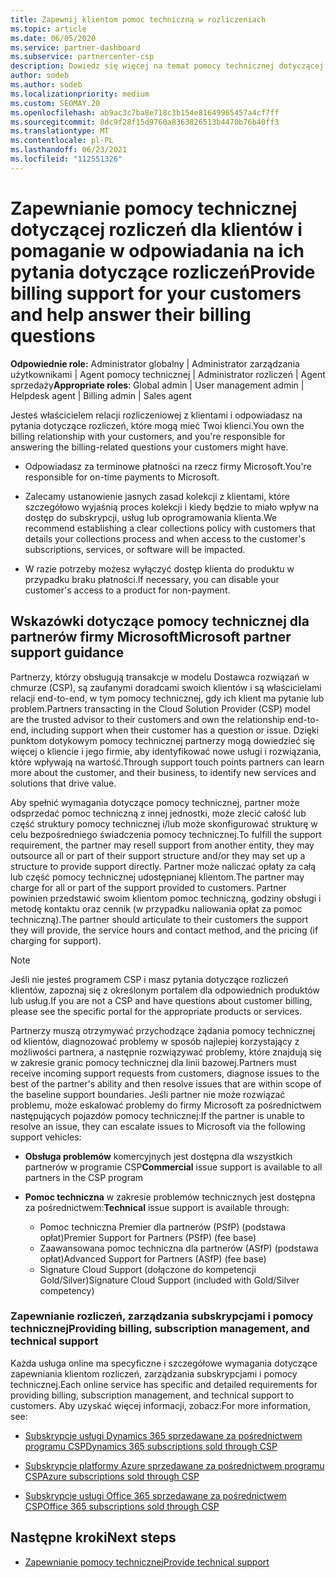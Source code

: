 ```yaml
---
title: Zapewnij klientom pomoc techniczną w rozliczeniach
ms.topic: article
ms.date: 06/05/2020
ms.service: partner-dashboard
ms.subservice: partnercenter-csp
description: Dowiedz się więcej na temat pomocy technicznej dotyczącej rozliczeń dla klientów Dostawca rozwiązań w chmurze partnerów programu (CSP). Ta pomoc techniczna obejmuje posiadanie relacji rozliczeniowej klienta i odpowiadanie na pytania dotyczące rozliczeń.
author: sodeb
ms.author: sodeb
ms.localizationpriority: medium
ms.custom: SEOMAY.20
ms.openlocfilehash: ab9ac3c7ba8e718c3b154e81649965457a4cf7ff
ms.sourcegitcommit: 8dc9f28f15d9760a8363826513b4470b76b40ff3
ms.translationtype: MT
ms.contentlocale: pl-PL
ms.lasthandoff: 06/23/2021
ms.locfileid: "112551326"
---
```

# <a name="provide-billing-support-for-your-customers-and-help-answer-their-billing-questions"></a><span data-ttu-id="45c69-104">Zapewnianie pomocy technicznej dotyczącej rozliczeń dla klientów i pomaganie w odpowiadania na ich pytania dotyczące rozliczeń</span><span class="sxs-lookup"><span data-stu-id="45c69-104">Provide billing support for your customers and help answer their billing questions</span></span>


<span data-ttu-id="45c69-105">**Odpowiednie role:** Administrator globalny | Administrator zarządzania użytkownikami | Agent pomocy technicznej | Administrator rozliczeń | Agent sprzedaży</span><span class="sxs-lookup"><span data-stu-id="45c69-105">**Appropriate roles**: Global admin | User management admin | Helpdesk agent | Billing admin | Sales agent</span></span>

<span data-ttu-id="45c69-106">Jesteś właścicielem relacji rozliczeniowej z klientami i odpowiadasz na pytania dotyczące rozliczeń, które mogą mieć Twoi klienci.</span><span class="sxs-lookup"><span data-stu-id="45c69-106">You own the billing relationship with your customers, and you're responsible for answering the billing-related questions your customers might have.</span></span>

- <span data-ttu-id="45c69-107">Odpowiadasz za terminowe płatności na rzecz firmy Microsoft.</span><span class="sxs-lookup"><span data-stu-id="45c69-107">You're responsible for on-time payments to Microsoft.</span></span>

- <span data-ttu-id="45c69-108">Zalecamy ustanowienie jasnych zasad kolekcji z klientami, które szczegółowo wyjaśnią proces kolekcji i kiedy będzie to miało wpływ na dostęp do subskrypcji, usług lub oprogramowania klienta.</span><span class="sxs-lookup"><span data-stu-id="45c69-108">We recommend establishing a clear collections policy with customers that details your collections process and when access to the customer's subscriptions, services, or software will be impacted.</span></span>

- <span data-ttu-id="45c69-109">W razie potrzeby możesz wyłączyć dostęp klienta do produktu w przypadku braku płatności.</span><span class="sxs-lookup"><span data-stu-id="45c69-109">If necessary, you can disable your customer's access to a product for non-payment.</span></span>

## <a name="microsoft-partner-support-guidance"></a><span data-ttu-id="45c69-110">Wskazówki dotyczące pomocy technicznej dla partnerów firmy Microsoft</span><span class="sxs-lookup"><span data-stu-id="45c69-110">Microsoft partner support guidance</span></span>

<span data-ttu-id="45c69-111">Partnerzy, którzy obsługują transakcje w modelu Dostawca rozwiązań w chmurze (CSP), są zaufanymi doradcami swoich klientów i są właścicielami relacji end-to-end, w tym pomocy technicznej, gdy ich klient ma pytanie lub problem.</span><span class="sxs-lookup"><span data-stu-id="45c69-111">Partners transacting in the Cloud Solution Provider (CSP) model are the trusted advisor to their customers and own the relationship end-to-end, including support when their customer has a question or issue.</span></span> <span data-ttu-id="45c69-112">Dzięki punktom dotykowym pomocy technicznej partnerzy mogą dowiedzieć się więcej o kliencie i jego firmie, aby identyfikować nowe usługi i rozwiązania, które wpływają na wartość.</span><span class="sxs-lookup"><span data-stu-id="45c69-112">Through support touch points partners can learn more about the customer, and their business, to identify new services and solutions that drive value.</span></span>

<span data-ttu-id="45c69-113">Aby spełnić wymagania dotyczące pomocy technicznej, partner może odsprzedać pomoc techniczną z innej jednostki, może zlecić całość lub część struktury pomocy technicznej i/lub może skonfigurować strukturę w celu bezpośredniego świadczenia pomocy technicznej.</span><span class="sxs-lookup"><span data-stu-id="45c69-113">To fulfill the support requirement, the partner may resell support from another entity, they may outsource all or part of their support structure and/or they may set up a structure to provide support directly.</span></span>  <span data-ttu-id="45c69-114">Partner może naliczać opłaty za całą lub część pomocy technicznej udostępnianej klientom.</span><span class="sxs-lookup"><span data-stu-id="45c69-114">The partner may charge for all or part of the support provided to customers.</span></span> <span data-ttu-id="45c69-115">Partner powinien przedstawić swoim klientom pomoc techniczną, godziny obsługi i metodę kontaktu oraz cennik (w przypadku naliowania opłat za pomoc techniczną).</span><span class="sxs-lookup"><span data-stu-id="45c69-115">The partner should articulate to their customers the support they will provide, the service hours and contact method, and the pricing (if charging for support).</span></span> 

>[!Note]
><span data-ttu-id="45c69-116">Jeśli nie jesteś programem CSP i masz pytania dotyczące rozliczeń klientów, zapoznaj się z określonym portalem dla odpowiednich produktów lub usług.</span><span class="sxs-lookup"><span data-stu-id="45c69-116">If you are not a CSP and have questions about customer billing, please see the specific portal for the appropriate products or services.</span></span>

<span data-ttu-id="45c69-117">Partnerzy muszą otrzymywać przychodzące żądania pomocy technicznej od klientów, diagnozować problemy w sposób najlepiej korzystający z możliwości partnera, a następnie rozwiązywać problemy, które znajdują się w zakresie granic pomocy technicznej dla linii bazowej.</span><span class="sxs-lookup"><span data-stu-id="45c69-117">Partners must receive incoming support requests from customers, diagnose issues to the best of the partner's ability and then resolve issues that are within scope of the baseline support boundaries.</span></span> <span data-ttu-id="45c69-118">Jeśli partner nie może rozwiązać problemu, może eskalować problemy do firmy Microsoft za pośrednictwem następujących pojazdów pomocy technicznej:</span><span class="sxs-lookup"><span data-stu-id="45c69-118">If the partner is unable to resolve an issue, they can escalate issues to Microsoft via the following support vehicles:</span></span>

- <span data-ttu-id="45c69-119">**Obsługa problemów** komercyjnych jest dostępna dla wszystkich partnerów w programie CSP</span><span class="sxs-lookup"><span data-stu-id="45c69-119">**Commercial** issue support is available to all partners in the CSP program</span></span>

- <span data-ttu-id="45c69-120">**Pomoc techniczna** w zakresie problemów technicznych jest dostępna za pośrednictwem:</span><span class="sxs-lookup"><span data-stu-id="45c69-120">**Technical** issue support is available through:</span></span>

  - <span data-ttu-id="45c69-121">Pomoc techniczna Premier dla partnerów (PSfP) (podstawa opłat)</span><span class="sxs-lookup"><span data-stu-id="45c69-121">Premier Support for Partners (PSfP) (fee base)</span></span>
  - <span data-ttu-id="45c69-122">Zaawansowana pomoc techniczna dla partnerów (ASfP) (podstawa opłat)</span><span class="sxs-lookup"><span data-stu-id="45c69-122">Advanced Support for Partners (ASfP) (fee base)</span></span>
  - <span data-ttu-id="45c69-123">Signature Cloud Support (dołączone do kompetencji Gold/Silver)</span><span class="sxs-lookup"><span data-stu-id="45c69-123">Signature Cloud Support (included with Gold/Silver competency)</span></span>

### <a name="providing-billing-subscription-management-and-technical-support"></a><span data-ttu-id="45c69-124">Zapewnianie rozliczeń, zarządzania subskrypcjami i pomocy technicznej</span><span class="sxs-lookup"><span data-stu-id="45c69-124">Providing billing, subscription management, and technical support</span></span> 

<span data-ttu-id="45c69-125">Każda usługa online ma specyficzne i szczegółowe wymagania dotyczące zapewniania klientom rozliczeń, zarządzania subskrypcjami i pomocy technicznej.</span><span class="sxs-lookup"><span data-stu-id="45c69-125">Each online service has specific and detailed requirements for providing billing, subscription management, and technical support to customers.</span></span> <span data-ttu-id="45c69-126">Aby uzyskać więcej informacji, zobacz:</span><span class="sxs-lookup"><span data-stu-id="45c69-126">For more information, see:</span></span>

- [<span data-ttu-id="45c69-127">Subskrypcje usługi Dynamics 365 sprzedawane za pośrednictwem programu CSP</span><span class="sxs-lookup"><span data-stu-id="45c69-127">Dynamics 365 subscriptions sold through CSP</span></span>](https://www.microsoftpartnercommunity.com/t5/CSP/Microsoft-Partner-Support-Guidance/m-p/5262#M30)

- [<span data-ttu-id="45c69-128">Subskrypcje platformy Azure sprzedawane za pośrednictwem programu CSP</span><span class="sxs-lookup"><span data-stu-id="45c69-128">Azure subscriptions sold through CSP</span></span>](https://www.microsoftpartnercommunity.com/t5/CSP/Microsoft-Partner-Support-Guidance/m-p/5263#M31)

- [<span data-ttu-id="45c69-129">Subskrypcje usługi Office 365 sprzedawane za pośrednictwem CSP</span><span class="sxs-lookup"><span data-stu-id="45c69-129">Office 365 subscriptions sold through CSP</span></span>](https://www.microsoftpartnercommunity.com/t5/CSP/Microsoft-Partner-Support-Guidance/m-p/5264#M32)
 
## <a name="next-steps"></a><span data-ttu-id="45c69-130">Następne kroki</span><span class="sxs-lookup"><span data-stu-id="45c69-130">Next steps</span></span>

- [<span data-ttu-id="45c69-131">Zapewnianie pomocy technicznej</span><span class="sxs-lookup"><span data-stu-id="45c69-131">Provide technical support</span></span>](provide-technical-support.md)